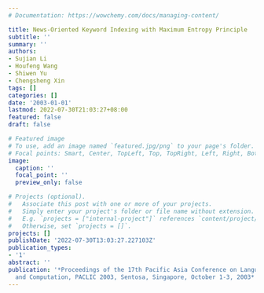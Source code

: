 ```yaml
---
# Documentation: https://wowchemy.com/docs/managing-content/

title: News-Oriented Keyword Indexing with Maximum Entropy Principle
subtitle: ''
summary: ''
authors:
- Sujian Li
- Houfeng Wang
- Shiwen Yu
- Chengsheng Xin
tags: []
categories: []
date: '2003-01-01'
lastmod: 2022-07-30T21:03:27+08:00
featured: false
draft: false

# Featured image
# To use, add an image named `featured.jpg/png` to your page's folder.
# Focal points: Smart, Center, TopLeft, Top, TopRight, Left, Right, BottomLeft, Bottom, BottomRight.
image:
  caption: ''
  focal_point: ''
  preview_only: false

# Projects (optional).
#   Associate this post with one or more of your projects.
#   Simply enter your project's folder or file name without extension.
#   E.g. `projects = ["internal-project"]` references `content/project/deep-learning/index.md`.
#   Otherwise, set `projects = []`.
projects: []
publishDate: '2022-07-30T13:03:27.227103Z'
publication_types:
- '1'
abstract: ''
publication: '*Proceedings of the 17th Pacific Asia Conference on Language, Information
  and Computation, PACLIC 2003, Sentosa, Singapore, October 1-3, 2003*'
---
```

